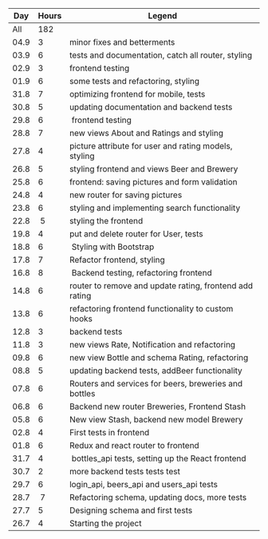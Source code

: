 Day | Hours | Legend
----|-------|-------
All | 182 |
04.9 | 3 | minor fixes and betterments
03.9 | 6 | tests and documentation, catch all router, styling
02.9 | 3 | frontend testing
01.9 | 6 | some tests and refactoring, styling
31.8 | 7 | optimizing frontend for mobile, tests
30.8 | 5 | updating documentation and backend tests
29.8 | 6 | frontend testing
28.8 | 7 | new views About and Ratings and styling
27.8 | 4 | picture attribute for user and rating models, styling
26.8 | 5 | styling frontend and views Beer and Brewery
25.8 | 6 | frontend: saving pictures and form validation
24.8 | 4 | new router for saving pictures
23.8 | 6 | styling and implementing search functionality
22.8 | 5 | styling the frontend
19.8 | 4 | put and delete router for User, tests
18.8 | 6 | Styling with Bootstrap
17.8 | 7 | Refactor frontend, styling
16.8 | 8 | Backend testing, refactoring frontend
14.8 | 6 | router to remove and update rating, frontend add rating
13.8 | 6 | refactoring frontend functionality to custom hooks
12.8 | 3 | backend tests
11.8 | 3 | new views Rate, Notification and refactoring
09.8 | 6 | new view Bottle and schema Rating, refactoring
08.8 | 5 | updating backend tests, addBeer functionality
07.8 | 6 | Routers and services for beers, breweries and bottles
06.8 | 6 | Backend new router Breweries, Frontend Stash
05.8 | 6 | New view Stash, backend new model Brewery
02.8 | 4 | First tests in frontend
01.8 | 6 | Redux and react router to frontend
31.7 | 4 | bottles_api tests, setting up the React frontend
30.7 | 2 | more backend tests tests test
29.7 | 6 | login_api, beers_api and users_api tests
28.7 | 7 | Refactoring schema, updating docs, more tests
27.7 | 5 | Designing schema and first tests
26.7 | 4 | Starting the project
 